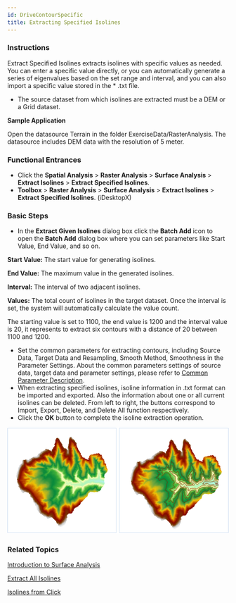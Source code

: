 ```yaml
---
id: DriveContourSpecific
title: Extracting Specified Isolines
---
```

### Instructions

Extract Specified Isolines extracts isolines with specific values as needed. You can enter a specific value directly, or you can automatically generate a series of eigenvalues based on the set range and interval, and you can also import a specific value stored in the * .txt file.

  * The source dataset from which isolines are extracted must be a DEM or a Grid dataset.

**Sample Application**

Open the datasource Terrain in the folder ExerciseData/RasterAnalysis. The datasource includes DEM data with the resolution of 5 meter.

###  Functional Entrances

  * Click the **Spatial Analysis** > **Raster Analysis** > **Surface Analysis** > **Extract Isolines** > **Extract Specified Isolines**. 
  * **Toolbox** > **Raster Analysis** > **Surface Analysis** > **Extract Isolines** > **Extract Specified Isolines**. (iDesktopX)

### Basic Steps

  * In the **Extract Given Isolines** dialog box click the **Batch Add** icon to open the **Batch Add** dialog box where you can set parameters like Start Value, End Value, and so on.

**Start Value:** The start value for generating isolines.

**End Value:** The maximum value in the generated isolines.

**Interval:** The interval of two adjacent isolines.

**Values:** The total count of isolines in the target dataset. Once the interval is set, the system will automatically calculate the value count.

The starting value is set to 1100, the end value is 1200 and the interval value is 20, it represents to extract six contours with a distance of 20 between 1100 and 1200.

  * Set the common parameters for extracting contours, including Source Data, Target Data and Resampling, Smooth Method, Smoothness in the Parameter Settings. About the common parameters settings of source data, target data and parameter settings, please refer to [Common Parameter Description](CommonPara).
  * When extracting specified isolines, isoline information in .txt format can be imported and exported. Also the information about one or all current isolines can be deleted. From left to right, the buttons correspond to Import, Export, Delete, and Delete All function respectively.
  * Click the **OK** button to complete the isoline extraction operation.  

  ![](img/SpecificResult.png)  

### Related Topics

[Introduction to Surface Analysis](AoubtSurfaceAnalyst)

[Extract All Isolines](DriveContourAll)

[Isolines from Click](DriveContourPoint)


